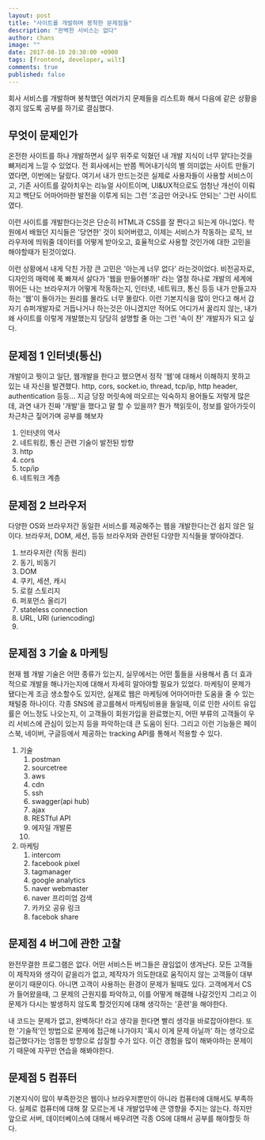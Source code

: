 ```yaml
---
layout: post
title: "사이트를 개발하며 봉착한 문제점들"
description: "완벽한 서비스는 없다"
author: chans
image: ""
date: 2017-08-10 20:30:00 +0900
tags: [frontend, developer, wilt]
comments: true
published: false
---
```


회사 서비스를 개발하며 봉착했던 여러가지 문제들을 리스트화 해서 다음에 같은 상황을 겪지 않도록 공부를 하기로 결심했다. 

## 무엇이 문제인가
온전한 사이트를 하나 개발하면서 실무 위주로 익혔던 내 개발 지식이 너무 얕다는것을 뼈저리게 느낄 수 있었다. 전 회사에서는 반쯤 찍어내기식의 별 의미없는 사이트 만들기였다면, 이번에는 달랐다. 여기서 내가 만드는것은 실제로 사용자들이 사용할 서비스이고, 기존 사이트를 갈아치우는 리뉴얼 사이트이며, UI&UX적으로도 엄청난 개선이 이뤄지고 백단도 어마어마한 발전을 이루게 되는 그런 '조금만 어긋나도 안되는' 그런 사이트였다. 

이런 사이트를 개발한다는것은 단순히 HTML과 CSS를 잘 짠다고 되는게 아니었다. 학원에서 배웠던 지식들은 '당연한' 것이 되어버렸고, 이제는 서비스가 작동하는 로직, 브라우저에 띄워줄 데이터를 어떻게 받아오고, 효율적으로 사용할 것인가에 대한 고민을 해야할때가 된것이었다. 

이런 상황에서 내게 닥친 가장 큰 고민은 '아는게 너무 없다' 라는것이었다. 비전공자로, 디자인의 매력에 푹 빠져서 살다가 '웹을 만들어볼까!' 라는 열정 하나로 개발의 세계에 뛰어든 나는 브라우저가 어떻게 작동하는지, 인터넷, 네트워크, 통신 등등 내가 만들고자하는 '웹'이 돌아가는 원리를 몰라도 너무 몰랐다. 이런 기본지식을 많이 안다고 해서 갑자기 슈퍼개발자로 거듭나거나 하는것은 아니겠지만 적어도 어디가서 꿀리지 않는, 내가 왜 사이트를 이렇게 개발했는지 당당히 설명할 줄 아는 그런 '속이 찬' 개발자가 되고 싶다.

## 문제점 1 인터넷(통신)
개발이고 뭣이고 일단, 웹개발을 한다고 했으면서 정작 '웹'에 대해서 이해하지 못하고 있는 내 자신을 발견했다. http, cors, socket.io, thread, tcp/ip, http header, authentication 등등... 지금 당장 머릿속에 떠오르는 익숙하지 용어들도 저렇게 많은데, 과연 내가 진짜 '개발'을 했다고 말 할 수 있을까? 뭔가 책읽듯이, 정보를 알아가듯이 차근차근 짚어가며 공부를 해보자

1. 인터넷의 역사
2. 네트워킹, 통신 관련 기술이 발전된 방향
3. http
4. cors
5. tcp/ip
6. 네트워크 계층

## 문제점 2 브라우저
다양한 OS와 브라우저간 동일한 서비스를 제공해주는 웹을 개발한다는건 쉽지 않은 일이다. 브라우저, DOM, 세션, 등등 브라우저와 관련된 다양한 지식들을 쌓아야겠다.

1. 브라우저란 (작동 원리)
2. 동기, 비동기
3. DOM
4. 쿠키, 세션, 캐시
5. 로컬 스토리지
6. 퍼포먼스 올리기
7. stateless connection
8. URL, URI (uriencoding)
9. 


## 문제점 3 기술 & 마케팅
현재 웹 개발 기술은 어떤 종류가 있는지, 실무에서는 어떤 툴들을 사용해서 좀 더 효과적으로 개발을 해나가는지에 대해서 자세히 알아야할 필요가 있었다. 마케팅이 문제가 됐다는게 조금 생소할수도 있지만, 실제로 웹은 마케팅에 어마어마한 도움을 줄 수 있는 채털중 하나이다. 각종 SNS에 광고를해서 마케팅비용을 들일때, 이로 인한 사이트 유입률은 어느정도 나오는지, 이 고객들이 회원가입을 완료했는지, 어떤 부류의 고객들이 우리 서비스에 관심이 있는지 등을 파악하는데 큰 도움이 된다. 그리고 이런 기능들은 페이스북, 네이버, 구글등에서 제공하는 tracking API를 통해서 적용할 수 있다.

1. 기술
	1. postman
	2. sourcetree
	3. aws
	4. cdn
	5. ssh
	6. swagger(api hub)
	7. ajax
	8. RESTful API 
	9. 에자일 개발론
	10. 
2. 마케팅
	1. 	intercom
	2. facebook pixel
	3. tagmanager
	4. google analytics
	5. naver webmaster
	6. naver 프리미엄 검색
	7. 카카오 공유 링크
	8. facebok share

## 문제점 4 버그에 관한 고찰
완전무결한 프로그램은 없다. 어떤 서비스든 버그들은 끊임없이 생겨난다. 모든 고객들이 제작자와 생각이 같을리가 없고, 제작자가 의도한대로 움직이지 않는 고객들이 대부분이기 때문이다. 아니면 고객이 사용하는 환경이 문제가 될때도 있다. 고객에게서 CS가 들어왔을때, 그 문제의 근원지를 파악하고, 이를 어떻게 해결해 나갈것인지 그리고 이 문제가 다시는 발생하지 않도록 할것인지에 대해 생각하는 '훈련'을 해야한다. 

내 코드는 문제가 없고, 완벽하다! 라고 생각을 한다면 빨리 생각을 바로잡아야한다. 또한 '기술적'인 방법으로 문제에 접근해 나가야지 '혹시 이게 문제 아닐까' 하는 생각으로 접근했다가는 엉뚱한 방향으로 삽질할 수가 있다. 이건 경험을 많이 해봐야하는 문제이기 때문에 자꾸만 연습을 해봐야한다.

## 문제점 5 컴퓨터
기본지식이 많이 부족한것은 웹이나 브라우저뿐만이 아니라 컴퓨터에 대해서도 부족하다. 실제로 컴퓨터에 대해 잘 모르는게 내 개발업무에 큰 영향을 주지는 않는다. 하지만 앞으로 서버, 데이터베이스에 대해서 배우려면 각종 OS에 대해서 공부를 해야할듯 하다. 


























